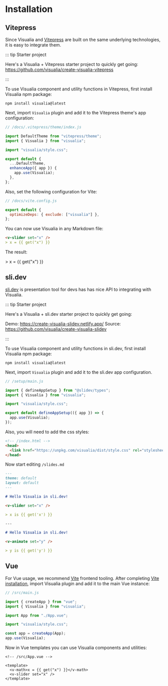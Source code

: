# Installation

## Vitepress

Since Visualia and [Vitepress](https://vitepress.vuejs.org/) are built on the same underlying technologies, it is easy to integrate them.

::: tip Starter project

Here's a Visualia + Vitepress starter project to quickly get going:
https://github.com/visualia/create-visualia-vitepress

:::

To use Visualia component and utility functions in Vitepress, first install Visualia npm package:

```
npm install visualia@latest
```

Next, import `Visualia` plugin and add it to the Vitepress theme's app configuration:

```js
// /docs/.vitepress/theme/index.js

import DefaultTheme from "vitepress/theme";
import { Visualia } from "visualia";

import "visualia/style.css";

export default {
  ...DefaultTheme,
  enhanceApp({ app }) {
    app.use(Visualia);
  },
};
```

Also, set the following configuration for Vite:

```js
// /docs/vite.config.js

export default {
  optimizeDeps: { exclude: ["visualia"] },
};
```

You can now use Visualia in any Markdown file:

```md
<v-slider set="x" />
> x = {{ get("x") }}
```

The result:

<v-slider set="x" />
> x = {{ get("x") }}

## sli.dev

[sli.dev](https://sli.dev/) is presentation tool for devs has has nice API to integrating with Visualia.

::: tip Starter project

Here's a Visualia + sli.dev starter project to quickly get going:

Demo: https://create-visualia-slidev.netlify.app/
Source: https://github.com/visualia/create-visualia-slidev

:::

To use Visualia component and utility functions in sli.dev, first install Visualia npm package:

```
npm install visualia@latest
```

Next, import `Visualia` plugin and add it to the sli.dev app configuration.

```js
// /setup/main.js

import { defineAppSetup } from "@slidev/types";
import { Visualia } from "visualia";

import "visualia/style.css";

export default defineAppSetup(({ app }) => {
  app.use(Visualia);
});
```

Also, you will need to add the css styles:

```html
<!-- /index.html -->
<head>
  <link href="https://unpkg.com/visualia/dist/style.css" rel="stylesheet" />
</head>
```

Now start editing `/slides.md`

```md
---
theme: default
layout: default
---

# Hello Visualia in sli.dev!

<v-slider set="x" />

> x is {{ get('x') }}

---

# Hello Visualia in sli.dev!

<v-animate set="y" />

> y is {{ get('y') }}
```

## Vue

For Vue usage, we recommend [Vite](https://vitejs.dev/) frontend tooling. After completing [Vite installation](https://vitejs.dev/guide/#scaffolding-your-first-vite-project), import Visualia plugin and add it to the main Vue instance:

```js
// /src/main.js

import { createApp } from "vue";
import { Visualia } from "visualia";

import App from "./App.vue";

import "visualia/style.css";

const app = createApp(App);
app.use(Visualia);
```

Now in Vue templates you can use Visualia components and utilities:

```vue
<!-- /src/App.vue -->

<template>
  <v-math>x = {{ get("x") }}</v-math>
  <v-slider set="x" />
</template>
```
